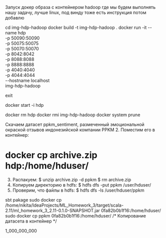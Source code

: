 Запуск докер образа с контейнером hadoop где мы будем выполнять нашу задачу, лучше linux, под  винду тоже есть инструкция потом добавлю

cd img-hdp-hadoop
docker build -t img-hdp-hadoop .
docker run -it --name hdp \
       -p 50090:50090 \
       -p 50075:50075 \
       -p 50070:50070 \
       -p 8042:8042 \
       -p 8088:8088 \
       -p 8888:8888 \
       -p 4040:4040 \
       -p 4044:4044 \
       --hostname localhost \
       img-hdp-hadoop

exit

docker start -i hdp


docker rm hdp
docker rmi img-hdp-hadoop
docker system prune


Скачаем датасет ppkm_sentiment, размеченный эмоциональной окраской отзывов
индонезийской компании PPKM
2. Поместим его в контейнер:
# docker cp archive.zip hdp:/home/hduser/
3. Распакуем:
$ unzip archive.zip -d ppkm
$ rm archive.zip
4. Копируем директорию в hdfs:
$ hdfs dfs -put ppkm /user/hduser/
5. Проверим, что файлы в hdfs:
$ hdfs dfs -ls /user/hduser/ppkm


sbt pakage
sudo docker cp /home/nikita/IdeaProjects/ML_Homework_3/target/scala-2.11/ml_homework_3_2.11-0.1.0-SNAPSHOT.jar  0fa82b0b1f16:/home/hduser/
sudo docker cp ppkm 0fa82b0b1f16:/home/hduser/ /* Копирование датасета в контейнер */





1_000_000_000


